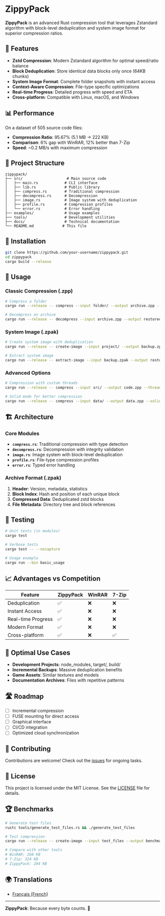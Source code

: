 # ZippyPack

**ZippyPack** is an advanced Rust compression tool that leverages Zstandard algorithm with block-level deduplication and system image format for superior compression ratios.

## 🚀 Features

- **Zstd Compression**: Modern Zstandard algorithm for optimal speed/ratio balance
- **Block Deduplication**: Store identical data blocks only once (64KB chunks)
- **System Image Format**: Complete folder snapshots with instant access
- **Context-Aware Compression**: File-type specific optimizations
- **Real-time Progress**: Detailed progress with speed and ETA
- **Cross-platform**: Compatible with Linux, macOS, and Windows

## 📊 Performance

On a dataset of 505 source code files:
- **Compression Ratio**: 95.67% (5.1 MB → 222 KB)
- **Comparison**: 6% gap with WinRAR, 12% better than 7-Zip
- **Speed**: ~0.2 MB/s with maximum compression

## 📁 Project Structure

```
zippypack/
├── src/                    # Main source code
│   ├── main.rs            # CLI interface
│   ├── lib.rs             # Public library
│   ├── compress.rs        # Traditional compression
│   ├── decompress.rs      # Decompression
│   ├── image.rs           # Image system with deduplication
│   ├── profile.rs         # Compression profiles
│   └── error.rs           # Error handling
├── examples/              # Usage examples
├── tools/                 # Development utilities
├── docs/                  # Technical documentation
└── README.md             # This file
```

## 🔧 Installation

```bash
git clone https://github.com/your-username/zippypack.git
cd zippypack
cargo build --release
```

## 📖 Usage

### Classic Compression (.zpp)
```bash
# Compress a folder
cargo run --release -- compress --input folder/ --output archive.zpp --level 22

# Decompress an archive
cargo run --release -- decompress --input archive.zpp --output restored_folder/
```

### System Image (.zpak)
```bash
# Create system image with deduplication
cargo run --release -- create-image --input project/ --output backup.zpak --level 22

# Extract system image
cargo run --release -- extract-image --input backup.zpak --output restored_project/
```

### Advanced Options
```bash
# Compression with custom threads
cargo run --release -- compress --input src/ --output code.zpp --threads 8 --level 15

# Solid mode for better compression
cargo run --release -- compress --input data/ --output data.zpp --solid --level 22
```

## 🏗️ Architecture

### Core Modules
- **`compress.rs`**: Traditional compression with type detection
- **`decompress.rs`**: Decompression with integrity validation
- **`image.rs`**: Image system with block-level deduplication
- **`profile.rs`**: File-type compression profiles
- **`error.rs`**: Typed error handling

### Archive Format (.zpak)
1. **Header**: Version, metadata, statistics
2. **Block Index**: Hash and position of each unique block
3. **Compressed Data**: Deduplicated zstd blocks
4. **File Metadata**: Directory tree and block references

## 🧪 Testing

```bash
# Unit tests (in modules)
cargo test

# Verbose tests
cargo test -- --nocapture

# Usage example
cargo run --bin basic_usage
```

## 📈 Advantages vs Competition

| Feature | ZippyPack | WinRAR | 7-Zip |
|---------|-----------|--------|-------|
| Deduplication | ✅ | ❌ | ❌ |
| Instant Access | ✅ | ❌ | ❌ |
| Real-time Progress | ✅ | ❌ | ❌ |
| Modern Format | ✅ | ❌ | ❌ |
| Cross-platform | ✅ | ❌ | ✅ |

## 🔬 Optimal Use Cases

- **Development Projects**: node_modules, target/, build/
- **Incremental Backups**: Massive deduplication benefits
- **Game Assets**: Similar textures and models
- **Documentation Archives**: Files with repetitive patterns

## 🛣️ Roadmap

- [ ] Incremental compression
- [ ] FUSE mounting for direct access
- [ ] Graphical interface
- [ ] CI/CD integration
- [ ] Optimized cloud synchronization

## 🤝 Contributing

Contributions are welcome! Check out the [issues](https://github.com/Kamionn/zippypack/issues) for ongoing tasks.

## 📄 License

This project is licensed under the MIT License. See the [LICENSE](LICENSE) file for details.

## 🏆 Benchmarks

```bash
# Generate test files
rustc tools/generate_test_files.rs && ./generate_test_files

# Test compression
cargo run --release -- create-image --input test_files --output benchmark.zpak --level 22

# Compare with other tools
# WinRAR: 268 KB
# 7-Zip: 324 KB  
# ZippyPack: 284 KB
```

## 🌍 Translations

- [Français (French)](README_FR.md)

---

**ZippyPack**: Because every byte counts. 🚀
